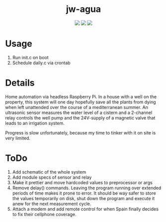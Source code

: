 <h1 align="center">jw-agua</h1>
<p align="center">
<img src="https://img.shields.io/github/last-commit/jwieland2/jw-agua">
<img src="https://img.shields.io/badge/-Raspberry%20Pi-C51A4A?style=for-the-badge&logo=Raspberry-Pi">
<img src="https://img.shields.io/badge/made%20by-jwieland2-blue.svg">
</p>

# Usage
1. Run init.c on boot
2. Schedule daily.c via crontab

# Details
Home automation via headless Raspberry Pi. In a house with a well on the property, this system will one day hopefully save all the plants from dying when left unattended over the course of a mediterranean summer. An ultrasonic sensor measures the water level of a cistern and a 2-channel relay controls the well pump and the 24V-supply of a magnetic valve that leads to an irrigation system.

Progress is slow unfortunately, because my time to tinker with it on site is very limited.

# ToDo
1. Add schematic of the whole system
2. Add module specs of sensor and relay
3. Make it prettier and move hardcoded values to preprocessor or args
4. Remove delay() commands. Leaving the program running over extended periods of time makes it prone to error. It should be way safer to store the values temporarily on disk, shut down the program and execute it anew for the next measurement cycle.
5. Attach a modem and add remote control for when Spain finally decides to fix their cellphone coverage.
